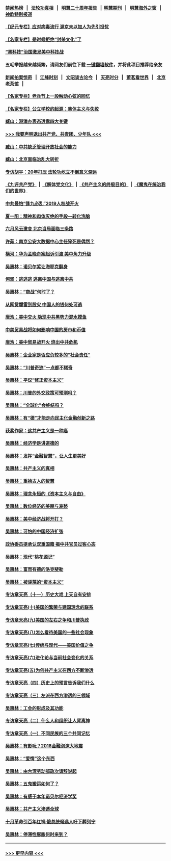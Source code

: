 #### [禁闻热榜](热点新闻.md?=0)  &nbsp;&nbsp;|&nbsp;&nbsp; [法轮功真相](https://github.com/gfw-breaker/truth/blob/master/README.md?=0) &nbsp;&nbsp;|&nbsp;&nbsp; [明慧二十周年报告](https://github.com/gfw-breaker/mh-reports/blob/master/README.md?=0) &nbsp;&nbsp;|&nbsp;&nbsp;[明慧期刊](https://github.com/gfw-breaker/mh-qikan) &nbsp;&nbsp;|&nbsp;&nbsp; [明慧海外之窗](https://github.com/gfw-breaker/mh-news/blob/master/README.md?=0) &nbsp;&nbsp;|&nbsp;&nbsp; [神韵特别报道](https://github.com/gfw-breaker/mh-news/blob/master/shenyun.md?=0)
#### [【纪元专栏】应对病毒流行 渥京未以加人为先引担忧](../pages/nsc423/n11875714.md?t=03121031) 
#### [【名家专栏】是时候拒绝“封杀文化”了](../pages/nsc423/n11814093.md?t=03121031) 
#### [“黑科技”治国激发美中科技战](../pages/nsc423/n11638056.md?t=03121031) 
#### 五毛举报越来越频繁，请网友们前往下载 [一键翻墙软件](https://github.com/gfw-breaker/ssr-accounts)，并将此项目推荐给亲友
#### [新闻拍案惊奇](https://github.com/gfw-breaker/banned-news/blob/master/pages/link4.md) &nbsp;&nbsp;|&nbsp;&nbsp; [江峰时刻](https://github.com/gfw-breaker/banned-news/blob/master/pages/link4.md) &nbsp;&nbsp;|&nbsp;&nbsp; [文昭谈古论今](https://github.com/gfw-breaker/banned-news/blob/master/pages/link4.md) &nbsp;&nbsp;|&nbsp;&nbsp; [天亮时分](https://github.com/gfw-breaker/banned-news/blob/master/pages/link4.md) &nbsp;&nbsp;|&nbsp;&nbsp; [萧茗看世界](https://github.com/gfw-breaker/banned-news/blob/master/pages/link4.md) &nbsp;&nbsp;|&nbsp;&nbsp; [北京老茶馆](https://github.com/gfw-breaker/banned-news/blob/master/pages/link4.md) &nbsp;&nbsp;|&nbsp;&nbsp; 
#### [【名家专栏】老兵节上一段触动心弦的回忆](../pages/nsc423/n11646016.md?t=03121031) 
#### [【名家专栏】公立学校的起源：集体主义与失败](../pages/nsc423/n11601833.md?t=03121031) 
#### [臧山：港澳办表态透露四大关键](../pages/nsc423/n11421628.md?t=03121031) 
#### [>>> 我要声明退出共产党、共青团、少年队 <<<](https://github.com/begood0513/goodnews/blob/master/quit/letter.md) 
#### [臧山：中共缺乏管理开放社会的能力](../pages/nsc423/n11407457.md?t=03121031) 
#### [臧山：北京面临治乱大转折](../pages/nsc423/n11406895.md?t=03121031) 
#### [专访胡平：20年打压 法轮功屹立不倒意义深远](../pages/nsc423/n11398800.md?t=03121031) 
#### [《九评共产党》](https://github.com/begood0513/9ping.md/blob/master/README.md) &nbsp;|&nbsp; [《解体党文化》](../../../../jtdwh.md/blob/master/README.md)  &nbsp;|&nbsp; [《共产主义的终极目的》](../../../../gczydzjmd.md/blob/master/README.md) &nbsp;|&nbsp; [《魔鬼在统治我们的世界》](../../../../mgztzwmdsj.md/blob/master/README.md) 
#### [中共最怕“逢九必乱”2019人权战开火](../pages/nsc423/n11385248.md?t=03121031) 
#### [夏一阳：精神和肉体灭绝的手段—转化洗脑](../pages/nsc423/n11368250.md?t=03121031) 
#### [六月风云激变 北京当局面临三条路](../pages/nsc423/n11313668.md?t=03121031) 
#### [许茹：南京公安大数据中心主任猝死是偶然？](../pages/nsc423/n11064744.md?t=03121031) 
#### [横河：华为孟晚舟案起诉引渡 美中角力升级](../pages/nsc423/n11027230.md?t=03121031) 
#### [吴惠林：诺贝尔奖让海耶克翻身](../pages/nsc423/n10890049.md?t=03121031) 
#### [何坚：逃逃逃 逃离中国与逃离中共](../pages/nsc423/n10592891.md?t=03121031) 
#### [吴惠林：“商战”何时了？](../pages/nsc423/n10573558.md?t=03121031) 
#### [从网贷爆雷到股灾 中国人的钱何处可逃](../pages/nsc423/n10572800.md?t=03121031) 
#### [唐浩：美中交火 隐现中共黑势力混水摸鱼](../pages/nsc423/n10544040.md?t=03121031) 
#### [中美贸易战将如何影响中国的房市和币值](../pages/nsc423/n10543697.md?t=03121031) 
#### [唐浩：美中贸易战开火 烧出中共危机](../pages/nsc423/n10540126.md?t=03121031) 
#### [吴惠林：企业家是否应负较多的“社会责任”](../pages/nsc423/n10535022.md?t=03121031) 
#### [吴惠林：“川普奇迹”一点都不稀奇](../pages/nsc423/n10512808.md?t=03121031) 
#### [吴惠林：平议“修正资本主义”](../pages/nsc423/n10495724.md?t=03121031) 
#### [吴惠林：川普的外交政策可预测吗？](../pages/nsc423/n10462387.md?t=03121031) 
#### [吴惠林：“全球化”会终结吗？](../pages/nsc423/n10452838.md?t=03121031) 
#### [吴惠林：有“德”才能走向民主化金融创新之路](../pages/nsc423/n10432292.md?t=03121031) 
#### [获奖作家：这共产主义是一种癌](../pages/nsc423/n10431541.md?t=03121031) 
#### [吴惠林：经济学是讲道德的](../pages/nsc423/n10398014.md?t=03121031) 
#### [吴惠林：发挥“金融智慧”，让人生更美好](../pages/nsc423/n10375019.md?t=03121031) 
#### [吴惠林：共产主义的真相](../pages/nsc423/n10351394.md?t=03121031) 
#### [吴惠林：重拾古人的智慧](../pages/nsc423/n10337691.md?t=03121031) 
#### [吴惠林：理念永恒的《资本主义与自由》](../pages/nsc423/n10316274.md?t=03121031) 
#### [吴惠林：数位经济的美丽与哀愁](../pages/nsc423/n10292946.md?t=03121031) 
#### [吴惠林：美中经济战将开打？](../pages/nsc423/n10258825.md?t=03121031) 
#### [吴惠林：可怕的中国经济扩张](../pages/nsc423/n10219147.md?t=03121031) 
#### [政协委员提承认双重国籍 揭中共官员过客心态](../pages/nsc423/n10208809.md?t=03121031) 
#### [吴惠林：现代“桃花源记”](../pages/nsc423/n10185234.md?t=03121031) 
#### [吴惠林：富而有德的洛克斐勒](../pages/nsc423/n10142264.md?t=03121031) 
#### [吴惠林：被诬蔑的“资本主义”](../pages/nsc423/n10124816.md?t=03121031) 
#### [专访章天亮（十一）历史大戏 上天自有安排](../pages/nsc423/n10094905.md?t=03121031) 
#### [专访章天亮(十)美国的繁荣与建国理念的联系](../pages/nsc423/n10094899.md?t=03121031) 
#### [专访章天亮(九)美国的左右之争和川普执政](../pages/nsc423/n10094889.md?t=03121031) 
#### [专访章天亮(八)怎么看待美国的一些社会现象](../pages/nsc423/n10094857.md?t=03121031) 
#### [专访章天亮(七)传统与现代——美国价值之争](../pages/nsc423/n10093140.md?t=03121031) 
#### [专访章天亮(六)进化论与当前社会变化的关系](../pages/nsc423/n10092036.md?t=03121031) 
#### [专访章天亮(五)为何共产主义在西方不断渗透](../pages/nsc423/n10083620.md?t=03121031) 
#### [专访章天亮（四）历史上的预言告诉我们什么](../pages/nsc423/n10083606.md?t=03121031) 
#### [专访章天亮（三）左派在西方渗透的三领域](../pages/nsc423/n10081115.md?t=03121031) 
#### [吴惠林：工会的形成及其功能](../pages/nsc423/n10080633.md?t=03121031) 
#### [专访章天亮（二）什么人和组织让人背离神](../pages/nsc423/n10076637.md?t=03121031) 
#### [专访章天亮（一）不同民族的三个共同记忆](../pages/nsc423/n10074188.md?t=03121031) 
#### [吴惠林：有影呒？2018金融泡沫大地震](../pages/nsc423/n10040534.md?t=03121031) 
#### [吴惠林：“爱情”这个东西](../pages/nsc423/n10019423.md?t=03121031) 
#### [吴惠林：由台湾劳动部政次请辞说起](../pages/nsc423/n9979679.md?t=03121031) 
#### [吴惠林：五鬼搬运如何了？](../pages/nsc423/n9925338.md?t=03121031) 
#### [吴惠林：有感于本年诺贝尔经济学奖](../pages/nsc423/n9871883.md?t=03121031) 
#### [吴惠林：共产主义渗透全球](../pages/nsc423/n9812748.md?t=03121031) 
#### [十月革命引百年红祸 俄总统候选人吁下葬列宁](../pages/nsc423/n9810182.md?t=03121031) 
#### [吴惠林：停滞性膨胀何时来到？](../pages/nsc423/n9764136.md?t=03121031) 

----
#### [ >>> 更早内容 <<< ](../indexes/nsc423-earlier.md)
